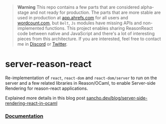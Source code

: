 > **Warning**
> This repo contains a few parts that are considered alpha-stage and not ready for production. The parts that are more stable are used in production at [app.ahrefs.com](https://app.ahrefs.com) for all users and [wordcount.com](https://wordcount.com), but `Belt`, `Js` modules have missing APIs and non-implemented functions.
> This project enables sharing ReasonReact code between native and JavaScript and there's a lot of interesting pieces from this architecture. If you are interested, feel free to contact me in [Discord](https://discord.com/users/122441959414431745) or [Twitter](https://www.twitter.com/davesnx).

# server-reason-react

Re-implementation of `react`, `react-dom` and `react-dom/server` to run on the server and a few related libraries in Reason/OCaml, to enable Server-side Rendering for reason-react applications.

Explained more details in this blog post [sancho.dev/blog/server-side-rendering-react-in-ocaml](https://sancho.dev/blog/server-side-rendering-react-in-ocaml)

### [Documentation](https://ml-in-barcelona.github.io/server-reason-react/local/server-reason-react/index.html)
